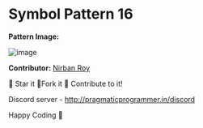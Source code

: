 # Symbol Pattern 16

**Pattern Image:**

![image](https://github.com/nirban07/Python-beginner-scripts/blob/main/Patterns/Symbol_Patterns/img/15.PNG)

**Contributor:** [Nirban Roy](https://github.com/nirban07)

:star2: Star it :fork_and_knife:Fork it :handshake: Contribute to it!

Discord server - http://pragmaticprogrammer.in/discord

Happy Coding :purple_heart:
